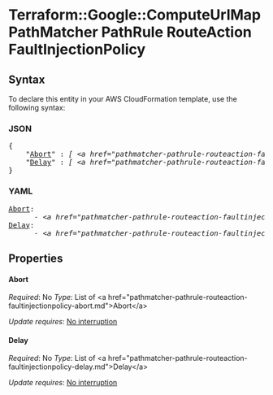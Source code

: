 # Terraform::Google::ComputeUrlMap PathMatcher PathRule RouteAction FaultInjectionPolicy

## Syntax

To declare this entity in your AWS CloudFormation template, use the following syntax:

### JSON

<pre>
{
    "<a href="#abort" title="Abort">Abort</a>" : <i>[ &lt;a href=&#34;pathmatcher-pathrule-routeaction-faultinjectionpolicy-abort.md&#34;&gt;Abort&lt;/a&gt;, ... ]</i>,
    "<a href="#delay" title="Delay">Delay</a>" : <i>[ &lt;a href=&#34;pathmatcher-pathrule-routeaction-faultinjectionpolicy-delay.md&#34;&gt;Delay&lt;/a&gt;, ... ]</i>
}
</pre>

### YAML

<pre>
<a href="#abort" title="Abort">Abort</a>: <i>
      - &lt;a href=&#34;pathmatcher-pathrule-routeaction-faultinjectionpolicy-abort.md&#34;&gt;Abort&lt;/a&gt;</i>
<a href="#delay" title="Delay">Delay</a>: <i>
      - &lt;a href=&#34;pathmatcher-pathrule-routeaction-faultinjectionpolicy-delay.md&#34;&gt;Delay&lt;/a&gt;</i>
</pre>

## Properties

#### Abort

_Required_: No
_Type_: List of &lt;a href=&#34;pathmatcher-pathrule-routeaction-faultinjectionpolicy-abort.md&#34;&gt;Abort&lt;/a&gt;

_Update requires_: [No interruption](https://docs.aws.amazon.com/AWSCloudFormation/latest/UserGuide/using-cfn-updating-stacks-update-behaviors.html#update-no-interrupt)

#### Delay

_Required_: No
_Type_: List of &lt;a href=&#34;pathmatcher-pathrule-routeaction-faultinjectionpolicy-delay.md&#34;&gt;Delay&lt;/a&gt;

_Update requires_: [No interruption](https://docs.aws.amazon.com/AWSCloudFormation/latest/UserGuide/using-cfn-updating-stacks-update-behaviors.html#update-no-interrupt)

